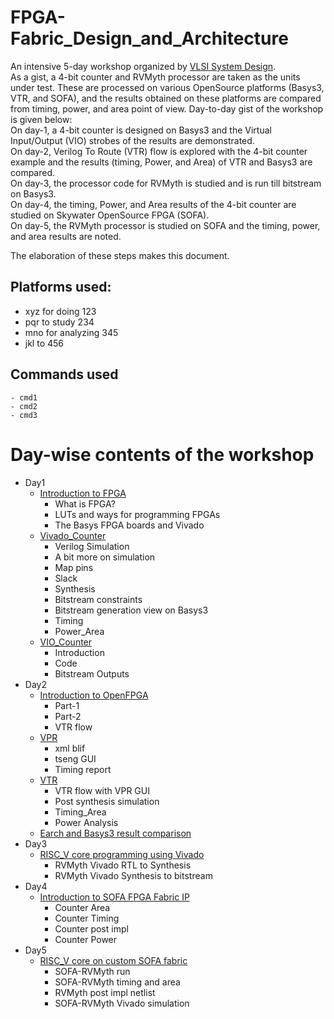 # FPGA-Fabric_Design_and_Architecture
An intensive 5-day workshop organized by [VLSI System Design](https://www.vlsisystemdesign.com/).<br/>
As a gist, a 4-bit counter and RVMyth processor are taken as the units under test. These are processed on various OpenSource platforms (Basys3, VTR, and SOFA), and the results obtained on these platforms are compared from timing, power, and area point of view. Day-to-day gist of the workshop is given below:<br/>
On day-1, a 4-bit counter is designed on Basys3 and the Virtual Input/Output (VIO) strobes of the results are demonstrated.<br/>
On day-2, Verilog To Route (VTR) flow is explored with the 4-bit counter example and the results (timing, Power, and Area) of VTR and Basys3 are compared.<br/>
On day-3, the processor code for RVMyth is studied and is run till bitstream on Basys3.<br/>
On day-4, the timing, Power, and Area results of the 4-bit counter are studied on Skywater OpenSource FPGA (SOFA).<br/>
On day-5, the RVMyth processor is studied on SOFA and the timing, power, and area results are noted.<br/>

The elaboration of these steps makes this document.<br/>

## Platforms used:
- xyz for doing 123
- pqr to study 234
- mno for analyzing 345
- jkl to 456

## Commands used
  ```
  - cmd1
  - cmd2
  - cmd3
  ```

# Day-wise contents of the workshop
  - Day1
    - [Introduction to FPGA]()
      - What is FPGA?
      - LUTs and ways for programming FPGAs
      - The Basys FPGA boards and Vivado
    - [Vivado_Counter]()
      - Verilog Simulation
      - A bit more on simulation
      - Map pins
      - Slack
      - Synthesis
      - Bitstream constraints
      - Bitstream generation view on Basys3
      - Timing
      - Power_Area
    - [VIO_Counter]()
      - Introduction
      - Code
      - Bitstream Outputs
  - Day2
    - [Introduction to OpenFPGA]()
      - Part-1
      - Part-2
      - VTR flow
    - [VPR]()
      - xml blif
      - tseng GUI
      - Timing report
    - [VTR]()
      - VTR flow with VPR GUI
      - Post synthesis simulation
      - Timing_Area
      - Power Analysis
    - [Earch and Basys3 result comparison]()
  - Day3
    - [RISC_V core programming using Vivado]()
      - RVMyth Vivado RTL to Synthesis
      - RVMyth Vivado Synthesis to bitstream
  - Day4
    - [Introduction to SOFA FPGA Fabric IP]() 
      - Counter Area
      - Counter Timing
      - Counter post impl
      - Counter Power
  - Day5
    - [RISC_V core on custom SOFA fabric]()
      - SOFA-RVMyth run
      - SOFA-RVMyth timing and area
      - RVMyth post impl netlist
      - SOFA-RVMyth Vivado simulation
